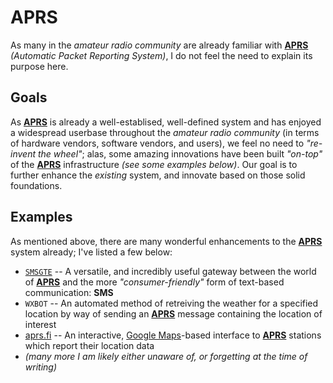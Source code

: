 # APRS #

As many in the _amateur radio community_ are already familiar with [**APRS**][1] _(Automatic Packet Reporting System)_, I do not feel the need to explain its purpose here.


## Goals ##

As [**APRS**][1] is already a well-establised, well-defined system and has enjoyed a widespread userbase throughout the _amateur radio community_ (in terms of hardware vendors,
software vendors, and users), we feel no need to _"re-invent the wheel"_; alas, some amazing innovations have been built _"on-top"_ of the [**APRS**][1] infrastructure _(see some
examples below)_. Our goal is to further enhance the _existing_ system, and innovate based on those solid foundations.


## Examples ##

As mentioned above, there are many wonderful enhancements to the [**APRS**][1] system already; I've listed a few below:

- [`SMSGTE`][2] -- A versatile, and incredibly useful gateway between the world of [**APRS**][1] and the more _"consumer-friendly"_ form of text-based communication: **SMS**
- `WXBOT` -- An automated method of retreiving the weather for a specified location by way of sending an [**APRS**][1] message containing the location of interest
- [aprs.fi][3] -- An interactive, [Google Maps][4]-based interface to [**APRS**][1] stations which report their location data
- _(many more I am likely either unaware of, or forgetting at the time of writing)_











[1]:    <http://www.aprs.org/>
[2]:    <https://www.smsgte.org/>
[3]:    <https://aprs.fi/>
[4]:    <https://maps.google.com/>
